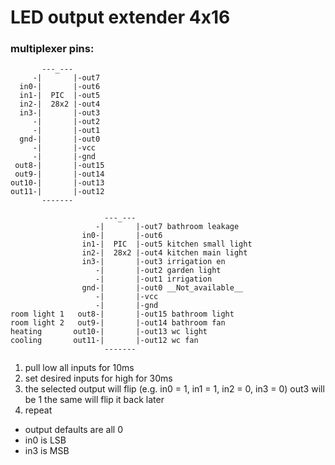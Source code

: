 # LED output extender 4x16
### multiplexer pins:
```
       ---_---
     -|       |-out7
  in0-|       |-out6
  in1-|  PIC  |-out5
  in2-|  28x2 |-out4
  in3-|       |-out3
     -|       |-out2
     -|       |-out1
  gnd-|       |-out0
     -|       |-vcc
     -|       |-gnd
 out8-|       |-out15
 out9-|       |-out14
out10-|       |-out13
out11-|       |-out12
       -------
```

```
                     ---_---
                   -|       |-out7 bathroom leakage
                in0-|       |-out6
                in1-|  PIC  |-out5 kitchen small light
                in2-|  28x2 |-out4 kitchen main light
                in3-|       |-out3 irrigation en
                   -|       |-out2 garden light
                   -|       |-out1 irrigation
                gnd-|       |-out0 __Not_available__
                   -|       |-vcc
                   -|       |-gnd
room light 1   out8-|       |-out15 bathroom light
room light 2   out9-|       |-out14 bathroom fan
heating       out10-|       |-out13 wc light
cooling       out11-|       |-out12 wc fan
                     -------
```

1. pull low all inputs for 10ms
2. set desired inputs for high for 30ms
3. the selected output will flip 
(e.g. in0 = 1, in1 = 1, in2 = 0, in3 = 0) out3 will be 1
the same will flip it back later
4. repeat 

- output defaults are all 0
- in0 is LSB
- in3 is MSB
